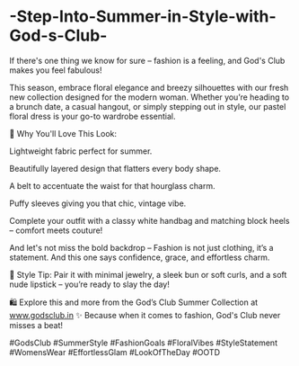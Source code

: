 # -Step-Into-Summer-in-Style-with-God-s-Club-

If there's one thing we know for sure – fashion is a feeling, and God's Club makes you feel fabulous!

This season, embrace floral elegance and breezy silhouettes with our fresh new collection designed for the modern woman. Whether you’re heading to a brunch date, a casual hangout, or simply stepping out in style, our pastel floral dress is your go-to wardrobe essential.

🌼 Why You'll Love This Look:

Lightweight fabric perfect for summer.

Beautifully layered design that flatters every body shape.

A belt to accentuate the waist for that hourglass charm.

Puffy sleeves giving you that chic, vintage vibe.

Complete your outfit with a classy white handbag and matching block heels – comfort meets couture!

And let's not miss the bold backdrop – Fashion is not just clothing, it’s a statement. And this one says confidence, grace, and effortless charm.

🎯 Style Tip: Pair it with minimal jewelry, a sleek bun or soft curls, and a soft nude lipstick – you’re ready to slay the day!

🛍️ Explore this and more from the God’s Club Summer Collection at www.godsclub.in
✨ Because when it comes to fashion, God's Club never misses a beat!

#GodsClub #SummerStyle #FashionGoals #FloralVibes #StyleStatement #WomensWear #EffortlessGlam #LookOfTheDay #OOTD
